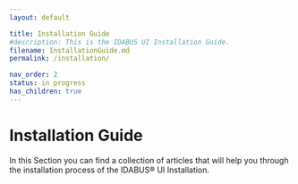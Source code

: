 ```yaml
---
layout: default

title: Installation Guide
#description: This is the IDABUS UI Installation Guide.
filename: InstallationGuide.md
permalink: /installation/

nav_order: 2
status: in progress
has_children: true
---
```

# Installation Guide

In this Section you can find a collection of articles that will help you through the installation process of the IDABUS® UI Installation.
